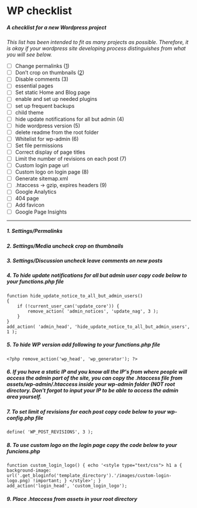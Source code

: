 # WP checklist
##### A checklist for a new Wordpress project

_This list has been intended to fit as many projects as possible. Therefore, it is okay if your wordpress site developing process distinguishes from what you will see below._

- [ ] Change permalinks ([1](#Settings/Permalinks))
- [ ] Don’t crop on thumbnails ([2](#Settings/Media))
- [ ] Disable comments (3)
- [ ] essential pages
- [ ] Set static Home and Blog page
- [ ] enable and set up needed plugins
- [ ] set up frequent backups
- [ ] child theme
- [ ] hide update notifications for all but admin (4)
- [ ] hide wordpress version (5)
- [ ] delete readme from the root folder
- [ ] Whitelist for wp-admin (6)
- [ ] Set file permissions
- [ ] Correct display of page titles
- [ ] Limit the number of revisions on each post (7)
- [ ] Custom login page url
- [ ] Custom logo on login page (8)
- [ ] Generate sitemap.xml
- [ ] .htaccess -> gzip, expires headers (9)
- [ ] Google Analytics
- [ ] 404 page
- [ ] Add favicon
- [ ] Google Page Insights

---


##### 1. Settings/Permalinks
##### 2. Settings/Media uncheck crop on thumbnails
##### 3. Settings/Discussion uncheck leave comments on new posts
##### 4. To hide update notifications for all but admin user copy code below to your functions.php file
```
function hide_update_notice_to_all_but_admin_users()
{
    if (!current_user_can('update_core')) {
        remove_action( 'admin_notices', 'update_nag', 3 );
    }
}
add_action( 'admin_head', 'hide_update_notice_to_all_but_admin_users', 1 );
```

##### 5. To hide WP version add following to your functions.php file
```
<?php remove_action('wp_head', 'wp_generator'); ?>
```

##### 6. If you have a static IP and you know all the IP's from where people will access the admin part of the site, you can copy the  .htaccess file from assets/wp-admin/.htaccess inside your wp-admin folder (NOT root directory. Don't forgot to input your IP to be able to access the admin area yourself.

##### 7. To set limit of revisions for each post copy code below to your wp-config.php file
```
define( 'WP_POST_REVISIONS', 3 );
```

##### 8. To use custom logo on the login page copy the code below to your funcions.php
```
function custom_login_logo() { echo '<style type="text/css"> h1 a { background-image: url('.get_bloginfo('template_directory').'/images/custom-login-logo.png) !important; } </style>'; } 
add_action('login_head', 'custom_login_logo');
```

##### 9. Place .htaccess from assets in your root directory

